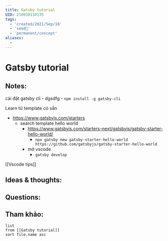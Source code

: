 ```yaml
---
title: Gatsby tutorial
UID: 210910110135
tags:
  - 'created/2021/Sep/10'
  - 'seed🥜'
  - 'permanent/concept'
aliases:
  - 
---
```

# Gatsby tutorial

## Notes:
cài đặt gatsby cli
	- dgsdfg
	- `npm install -g gatsby-cli`

Learn từ template có sẵn
- https://www.gatsbyjs.com/starters
	- search template hello world
		- https://www.gatsbyjs.com/starters-next/gatsbyjs/gatsby-starter-hello-world/
			- `npx gatsby new gatsby-starter-hello-world https://github.com/gatsbyjs/gatsby-starter-hello-world`
		- mở vscode
			- `gatsby develop`
		
[[Vscode tips]]
## Ideas & thoughts:

## Questions:


## Tham khảo:
```dataview
list
from [[Gatsby tutorial]]
sort file.name asc
```